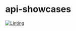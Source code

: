 # api-showcases

[![Linting](https://github.com/codecentric/api-showcases/actions/workflows/linting.yml/badge.svg)](https://github.com/codecentric/api-showcases/actions/workflows/linting.yml)
